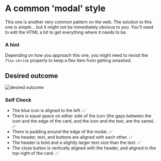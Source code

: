# A common 'modal' style
This one is another very common pattern on the web. The solution to this one is _simple_... but it might not be immediately obvious to you. You'll need to edit the HTML a bit to get everything where it needs to be.

### A hint
Depending on how you approach this one, you might need to revisit the `flex-shrink` property to keep a flex item from getting smashed.

## Desired outcome

![desired outcome](./desired-outcome.png)

### Self Check

- The blue icon is aligned to the left. ✅
- There is equal space on either side of the icon (the gaps between the icon and the edge of the card, and the icon and the text, are the same). ✅
- There is padding around the edge of the modal. ✅
- The header, text, and buttons are aligned with each other. ✅
- The header is bold and a slightly larger text-size than the text. ✅
- The close button is vertically aligned with the header, and aligned in the top-right of the card. ✅
